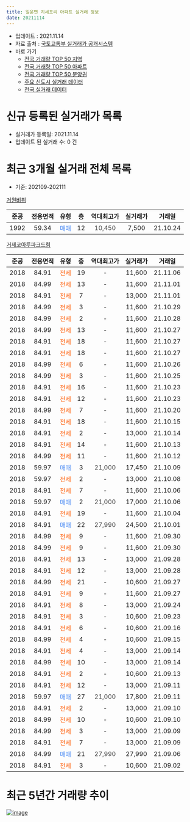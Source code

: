 ```yaml
---
title: 일운면 지세포리 아파트 실거래 정보
date: 20211114
---
```


* 업데이트 : 2021.11.14
* 자료 출처 : [국토교통부 실거래가 공개시스템](http://rt.molit.go.kr)
* 바로 가기
    * [전국 거래량 TOP 50 지역](https://apt-info.github.io/apt-trade-info/tr)
    * [전국 거래량 TOP 50 아파트](https://apt-info.github.io/apt-trade-info/ta)
    * [전국 거래량 TOP 50 분양권](https://apt-info.github.io/apt-trade-info/tb)
    * [주요 신도시 실거래 데이터](https://apt-info.github.io/apt-trade-info/newtown)
    * [전국 실거래 데이터](https://apt-info.github.io/apt-trade-info/all)



<script async src="https://pagead2.googlesyndication.com/pagead/js/adsbygoogle.js"></script>
<!-- 기본광고 -->
<ins class="adsbygoogle"
     style="display:block"
     data-ad-client="ca-pub-1142216861245946"
     data-ad-slot="4805727019"
     data-ad-format="auto"
     data-full-width-responsive="true"></ins>
<script>
     (adsbygoogle = window.adsbygoogle || []).push({});
</script>


# 신규 등록된 실거래가 목록

* 실거래가 등록일: 2021.11.14
* 업데이트 된 실거래 수: 0 건




<script async src="https://pagead2.googlesyndication.com/pagead/js/adsbygoogle.js"></script>
<!-- 기본광고 -->
<ins class="adsbygoogle"
     style="display:block"
     data-ad-client="ca-pub-1142216861245946"
     data-ad-slot="4805727019"
     data-ad-format="auto"
     data-full-width-responsive="true"></ins>
<script>
     (adsbygoogle = window.adsbygoogle || []).push({});
</script>


# 최근 3개월 실거래 전체 목록
* 기준: 202109-202111


[거원비취](https://search.naver.com/search.naver?query=%EA%B1%B0%EC%9B%90%EB%B9%84%EC%B7%A8)

|준공|전용면적|유형|층|역대최고가|실거래가|거래일|
|:---:|:---:|:---:|:---:|:---:|:---:|:---:|
|1992|59.34|<span style="color:#4285F3">매매</span>|12|<span style="color:#444444">10,450</span>|7,500|21.10.24|

[거제코아루파크드림](https://search.naver.com/search.naver?query=%EA%B1%B0%EC%A0%9C%EC%BD%94%EC%95%84%EB%A3%A8%ED%8C%8C%ED%81%AC%EB%93%9C%EB%A6%BC)

|준공|전용면적|유형|층|역대최고가|실거래가|거래일|
|:---:|:---:|:---:|:---:|:---:|:---:|:---:|
|2018|84.91|<span style="color:#FF5A00">전세</span>|19|<span style="color:#444444">-</span>|11,600|21.11.06|
|2018|84.99|<span style="color:#FF5A00">전세</span>|13|<span style="color:#444444">-</span>|11,600|21.11.01|
|2018|84.91|<span style="color:#FF5A00">전세</span>|7|<span style="color:#444444">-</span>|13,000|21.11.01|
|2018|84.99|<span style="color:#FF5A00">전세</span>|3|<span style="color:#444444">-</span>|11,600|21.10.29|
|2018|84.99|<span style="color:#FF5A00">전세</span>|2|<span style="color:#444444">-</span>|11,600|21.10.28|
|2018|84.99|<span style="color:#FF5A00">전세</span>|13|<span style="color:#444444">-</span>|11,600|21.10.27|
|2018|84.91|<span style="color:#FF5A00">전세</span>|18|<span style="color:#444444">-</span>|11,600|21.10.27|
|2018|84.91|<span style="color:#FF5A00">전세</span>|18|<span style="color:#444444">-</span>|11,600|21.10.27|
|2018|84.99|<span style="color:#FF5A00">전세</span>|6|<span style="color:#444444">-</span>|11,600|21.10.26|
|2018|84.99|<span style="color:#FF5A00">전세</span>|3|<span style="color:#444444">-</span>|11,600|21.10.25|
|2018|84.91|<span style="color:#FF5A00">전세</span>|16|<span style="color:#444444">-</span>|11,600|21.10.23|
|2018|84.91|<span style="color:#FF5A00">전세</span>|12|<span style="color:#444444">-</span>|11,600|21.10.23|
|2018|84.99|<span style="color:#FF5A00">전세</span>|7|<span style="color:#444444">-</span>|11,600|21.10.20|
|2018|84.91|<span style="color:#FF5A00">전세</span>|18|<span style="color:#444444">-</span>|11,600|21.10.15|
|2018|84.91|<span style="color:#FF5A00">전세</span>|2|<span style="color:#444444">-</span>|13,000|21.10.14|
|2018|84.91|<span style="color:#FF5A00">전세</span>|14|<span style="color:#444444">-</span>|11,600|21.10.13|
|2018|84.99|<span style="color:#FF5A00">전세</span>|11|<span style="color:#444444">-</span>|11,600|21.10.12|
|2018|59.97|<span style="color:#4285F3">매매</span>|3|<span style="color:#444444">21,000</span>|17,450|21.10.09|
|2018|59.97|<span style="color:#FF5A00">전세</span>|2|<span style="color:#444444">-</span>|13,000|21.10.08|
|2018|84.91|<span style="color:#FF5A00">전세</span>|7|<span style="color:#444444">-</span>|11,600|21.10.06|
|2018|59.97|<span style="color:#4285F3">매매</span>|2|<span style="color:#444444">21,000</span>|17,000|21.10.06|
|2018|84.91|<span style="color:#FF5A00">전세</span>|19|<span style="color:#444444">-</span>|11,600|21.10.04|
|2018|84.91|<span style="color:#4285F3">매매</span>|22|<span style="color:#444444">27,990</span>|24,500|21.10.01|
|2018|84.99|<span style="color:#FF5A00">전세</span>|9|<span style="color:#444444">-</span>|11,600|21.09.30|
|2018|84.99|<span style="color:#FF5A00">전세</span>|9|<span style="color:#444444">-</span>|11,600|21.09.30|
|2018|84.91|<span style="color:#FF5A00">전세</span>|13|<span style="color:#444444">-</span>|13,000|21.09.28|
|2018|84.91|<span style="color:#FF5A00">전세</span>|12|<span style="color:#444444">-</span>|13,000|21.09.28|
|2018|84.99|<span style="color:#FF5A00">전세</span>|21|<span style="color:#444444">-</span>|10,600|21.09.27|
|2018|84.91|<span style="color:#FF5A00">전세</span>|9|<span style="color:#444444">-</span>|11,600|21.09.27|
|2018|84.91|<span style="color:#FF5A00">전세</span>|8|<span style="color:#444444">-</span>|13,000|21.09.24|
|2018|84.91|<span style="color:#FF5A00">전세</span>|3|<span style="color:#444444">-</span>|10,600|21.09.23|
|2018|84.91|<span style="color:#FF5A00">전세</span>|6|<span style="color:#444444">-</span>|10,600|21.09.16|
|2018|84.99|<span style="color:#FF5A00">전세</span>|4|<span style="color:#444444">-</span>|10,600|21.09.15|
|2018|84.91|<span style="color:#FF5A00">전세</span>|4|<span style="color:#444444">-</span>|13,000|21.09.14|
|2018|84.99|<span style="color:#FF5A00">전세</span>|10|<span style="color:#444444">-</span>|13,000|21.09.14|
|2018|84.91|<span style="color:#FF5A00">전세</span>|2|<span style="color:#444444">-</span>|10,600|21.09.13|
|2018|84.91|<span style="color:#FF5A00">전세</span>|12|<span style="color:#444444">-</span>|13,000|21.09.11|
|2018|59.97|<span style="color:#4285F3">매매</span>|27|<span style="color:#444444">21,000</span>|17,800|21.09.11|
|2018|84.91|<span style="color:#FF5A00">전세</span>|2|<span style="color:#444444">-</span>|13,000|21.09.10|
|2018|84.99|<span style="color:#FF5A00">전세</span>|10|<span style="color:#444444">-</span>|10,600|21.09.10|
|2018|84.99|<span style="color:#FF5A00">전세</span>|3|<span style="color:#444444">-</span>|13,000|21.09.09|
|2018|84.91|<span style="color:#FF5A00">전세</span>|7|<span style="color:#444444">-</span>|13,000|21.09.09|
|2018|84.99|<span style="color:#4285F3">매매</span>|21|<span style="color:#444444">27,990</span>|27,990|21.09.06|
|2018|84.91|<span style="color:#FF5A00">전세</span>|3|<span style="color:#444444">-</span>|10,600|21.09.02|



<script async src="https://pagead2.googlesyndication.com/pagead/js/adsbygoogle.js"></script>
<!-- 기본광고 -->
<ins class="adsbygoogle"
     style="display:block"
     data-ad-client="ca-pub-1142216861245946"
     data-ad-slot="4805727019"
     data-ad-format="auto"
     data-full-width-responsive="true"></ins>
<script>
     (adsbygoogle = window.adsbygoogle || []).push({});
</script>


# 최근 5년간 거래량 추이


<div style="width:100%;">
    <canvas id="deal_progress" height="200"></canvas>
</div>

<script>
new Chart(document.getElementById("deal_progress"), {
    type: 'line',
    data: {
        labels: ['16.02','16.03','16.04','16.05','16.07','16.08','16.09','16.10','16.11','16.12','17.02','17.03','17.04','17.05','17.06','17.07','17.08','17.09','17.10','17.11','18.01','18.02','18.03','18.04','18.05','18.07','18.09','18.10','18.11','18.12','19.01','19.02','19.03','19.04','19.05','19.06','19.07','19.08','19.09','19.10','19.11','19.12','20.01','20.02','20.03','20.04','20.05','20.06','20.07','20.08','20.09','20.10','20.11','20.12','21.01','21.02','21.03','21.04','21.05','21.06','21.07','21.08','21.09','21.10','21.11'],
        datasets: [{
            label: '매매/분양권',
            data: [3,4,6,2,1,6,0,1,2,3,5,4,0,2,3,0,3,1,0,0,1,0,0,4,0,0,1,4,4,4,2,4,0,1,0,1,0,1,0,0,2,2,0,0,1,0,0,4,0,1,1,2,3,2,2,3,10,0,0,2,2,3,2,4,0],
            borderColor: "rgba(66, 133, 243, 1)",
            backgroundColor: "rgba(66, 133, 243, 0.05)",
            borderWidth: 1,
            pointRadius: 0,
            fill: false,
            lineTension: 0
        },{
            label: '전/월세',
            data: [2,0,0,0,3,1,1,1,0,0,1,1,1,1,0,1,0,0,1,1,0,1,1,0,3,1,0,1,10,8,12,11,23,12,15,11,9,11,8,12,14,9,7,9,10,6,10,8,8,8,6,12,4,11,1,3,10,16,12,16,17,33,19,17,3],
            borderColor: "rgba(255, 90, 0, 1)",
            backgroundColor: "rgba(255, 90, 0, 0.05)",
            borderWidth: 1,
            pointRadius: 0,
            fill: false,
            lineTension: 0
        },{
            label: '합계',
            data: [5,4,6,2,4,7,1,2,2,3,6,5,1,3,3,1,3,1,1,1,1,1,1,4,3,1,1,5,14,12,14,15,23,13,15,12,9,12,8,12,16,11,7,9,11,6,10,12,8,9,7,14,7,13,3,6,20,16,12,18,19,36,21,21,3],
            borderColor: "rgba(0, 0, 0, 1)",
            backgroundColor: "rgba(0, 0, 0, 0.03)",
            borderWidth: 0.1,
            pointRadius: 0,
            fill: true,
            lineTension: 0
        }
        ]
    },
    options: {
        responsive: true,
        title: {
            display: false
        },
        tooltips: {
            mode: 'index',
            intersect: false
        },
        hover: {
            mode: 'nearest',
            intersect: true
        },
        scales: {
            xAxes: [{
                display: true,
                scaleLabel: {
                    display: true,
                    labelString: '년/월'
                }
            }],
            yAxes: [{
                display: true,
                ticks: {
                    suggestedMin: 0,
                },
                scaleLabel: {
                    display: true,
                    labelString: '실거래 수'
                }
            }]
        }
    }
});

</script>


[![image](https://apt-info.github.io/images/2020-01-03-apt-trade-info/1024x500.png)](https://play.google.com/store/apps/details?id=com.aptinfo.apttradeinfo)

